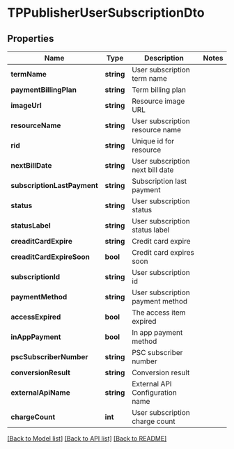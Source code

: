 # TPPublisherUserSubscriptionDto

## Properties
Name | Type | Description | Notes
------------ | ------------- | ------------- | -------------
**termName** | **string** | User subscription term name | 
**paymentBillingPlan** | **string** | Term billing plan | 
**imageUrl** | **string** | Resource image URL | 
**resourceName** | **string** | User subscription resource name | 
**rid** | **string** | Unique id for resource | 
**nextBillDate** | **string** | User subscription next bill date | 
**subscriptionLastPayment** | **string** | Subscription last payment | 
**status** | **string** | User subscription status | 
**statusLabel** | **string** | User subscription status label | 
**creaditCardExpire** | **string** | Credit card expire | 
**creaditCardExpireSoon** | **bool** | Credit card expires soon | 
**subscriptionId** | **string** | User subscription id | 
**paymentMethod** | **string** | User subscription payment method | 
**accessExpired** | **bool** | The access item expired  | 
**inAppPayment** | **bool** | In app payment method | 
**pscSubscriberNumber** | **string** | PSC subscriber number | 
**conversionResult** | **string** | Conversion result | 
**externalApiName** | **string** | External API Configuration name | 
**chargeCount** | **int** | User subscription charge count | 

[[Back to Model list]](../README.md#documentation-for-models) [[Back to API list]](../README.md#documentation-for-api-endpoints) [[Back to README]](../README.md)


